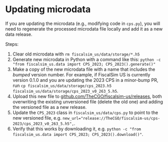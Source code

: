 # Updating microdata

If you are updating the microdata (e.g., modifying code in `cps.py`), you will need to regenerate the processed microdata file locally and add it as a new data release.

Steps:
1. Clear old microdata with `rm fiscalsim_us/data/storage/*.h5`
2. Generate new microdata in Python with a command like this: `python -c "from fiscalsim_us.data import CPS_2023; CPS_2023().generate()"`
3. Make a copy of the new microdata file with a name that includes the _bumped_ version number. For example, if FiscalSim US is currently version 0.1.0 and you are updating the 2023 CPS in a minor-bump PR, run `cp fiscalsim_us/data/storage/cps_2023.h5 fiscalsim_us/data/storage/cps_2023_v0_263_5.h5`.
4. Upload this new file to [github.com/TheCGO/fiscalsim-us/releases](https://github.com/TheCGO/fiscalsim-us/releases), both overwriting the existing unversioned file (delete the old one) and adding the versioned file as a new release.
5. Update the `CPS_2023` class in `fiscalsim_us/data/cps.py` to point to the new versioned file, e.g. `new_url="release://TheCGO/fiscalsim-us/cps-2023/cps_2023_v0_263_5.h5",`.
6. Verify that this works by downloading it, e.g. `python -c "from fiscalsim_us.data import CPS_2023; CPS_2023().download()"`.
